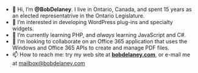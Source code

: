 - 👋 Hi, I’m <strong>@BobDelaney</strong>. I live in Ontario, Canada, and spent 15 years as an elected representatrive in the Ontario Legislature.
- 👀 I’m interested in developing WordPress plug-ins and specialty widgets.
- 🌱 I’m currently learning PHP, and <em>always</em> learning JavaScript and C#.
- 💞️ I’m looking to collaborate on an Office 365 application that uses the Windows and Office 365 APIs to create and manage PDF files.
- 📫 How to reach me: try my web site at <a href="http://www.bobdelaney.com" target="_blank" title="Bob Delaney's personal web site"><strong>bobdelaney.com</strong></a>, or e-mail me at mailbox@bobdelaney.com

<!---
BobDelaney/BobDelaney is a ✨ special ✨ repository because its `README.md` (this file) appears on your GitHub profile.
You can click the Preview link to take a look at your changes.
--->
